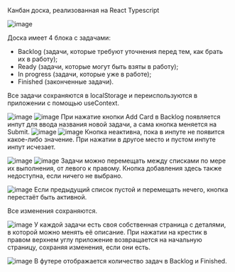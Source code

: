 Канбан доска, реализованная на React Typescript

![image](https://github.com/q-ello/kanban-board/assets/116018445/a1e31f56-0fbe-4227-9021-d1ed51aefd26)

Доска имеет 4 блока с задачами:
- Backlog (задачи, которые требуют уточнения перед тем, как брать их в работу);
- Ready (задачи, которые могут быть взяты в работу);
- In progress (задачи, которые уже в работе);
- Finished (законченные задачи).

Все задачи сохраняются в localStorage и переиспользуются в приложении с помощью useContext.

![image](https://github.com/q-ello/kanban-board/assets/116018445/6568d104-8fc9-4dac-9a8f-fac2a85c1cf6)
![image](https://github.com/q-ello/kanban-board/assets/116018445/97143543-1cc7-4474-b0e1-1ee8d2e6c4dc)
При нажатие кнопки Add Card в Backlog появляется инпут для ввода названия новой задачи, а сама кнопка меняется на Submit. 
![image](https://github.com/q-ello/kanban-board/assets/116018445/50bfc049-4016-47fb-a6e5-d4b942b882ae)
![image](https://github.com/q-ello/kanban-board/assets/116018445/e2595778-bc44-468f-8fa5-f489518a4b01)
Кнопка неактивна, пока в инпуте не появится какое-либо значение. При нажатии в другое место и пустом инпуте инпут исчезает.

![image](https://github.com/q-ello/kanban-board/assets/116018445/72f0a450-934c-4fec-885b-ba0edf3ce233)
![image](https://github.com/q-ello/kanban-board/assets/116018445/79fe9c9e-b550-42df-bfb0-4e14b25bd3a6)
Задачи можно перемещать между списками по мере их выполнения, от левого к правому. Кнопка добавления здесь также недоступна, если ничего не выбрано.

![image](https://github.com/q-ello/kanban-board/assets/116018445/716b164c-e394-47a5-aa9d-9e30f7274371)
Если предыдущий список пустой и перемещать нечего, кнопка перестаёт быть активной.

Все изменения сохраняются.

![image](https://github.com/q-ello/kanban-board/assets/116018445/2c623004-79f9-49c9-8d32-51e7d83e397a)
У каждой задачи есть своя собственная страница с деталями, в которой можно менять её описание. При нажатии на крестик в правом верхнем углу приложение возвращается на начальную страницу, сохраняя изменения, если они есть.

![image](https://github.com/q-ello/kanban-board/assets/116018445/c4159002-d231-43c9-b7c5-c54ea2bc934c)
В футере отображается количество задач в Backlog и Finished.

